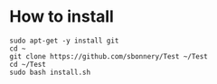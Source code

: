 # How to install
```shell
sudo apt-get -y install git
cd ~
git clone https://github.com/sbonnery/Test ~/Test
cd ~/Test
sudo bash install.sh
```
